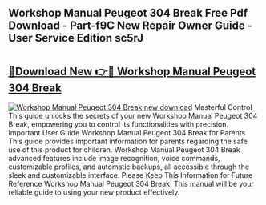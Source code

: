 ## Workshop Manual Peugeot 304 Break Free Pdf Download - Part-f9C New Repair Owner Guide - User Service Edition sc5rJ

# <h2><a href="http://bc60620.oget.top/?id=Workshop+Manual+Peugeot+304+Break">🔗Download New 👉🔴 Workshop Manual Peugeot 304 Break</a></h2>

[![Workshop Manual Peugeot 304 Break new download](https://i.imgur.com/5g1atiW.png)](http://bc60620.oget.top/?id=Workshop+Manual+Peugeot+304+Break)
Masterful Control This guide unlocks the secrets of your new Workshop Manual Peugeot 304 Break, empowering you to control its functionalities with precision. Important User Guide Workshop Manual Peugeot 304 Break for Parents This guide provides important information for parents regarding the safe use of this product for children. Workshop Manual Peugeot 304 Break advanced features include image recognition, voice commands, customizable profiles, and automatic backups, all accessible through the sleek and customizable interface. Please Keep This Information for Future Reference Workshop Manual Peugeot 304 Break. This manual will be your reliable guide to using your new product effectively.

